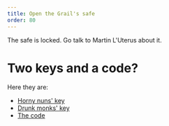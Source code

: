 ```yaml
---
title: Open the Grail's safe
order: 80
---
```


The safe is locked. Go talk to Martin L'Uterus about it.

# Two keys and a code?
Here they are:
 - [Horny nuns' key](horny_nuns/key.md)
 - [Drunk monks' key](drunk_monk_key.md)
 - [The code](code/index.md)
